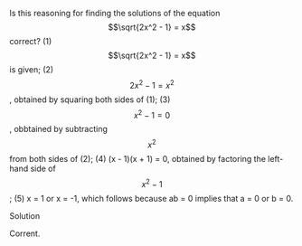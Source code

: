 Is this reasoning for finding the solutions of the equation $$\sqrt{2x^2 - 1} = x$$ correct? (1) $$\sqrt{2x^2 - 1} = x$$ is given;
(2) $$2x^2 - 1 = x^2$$, obtained by squaring both sides of (1); (3) $$x^2 - 1 = 0$$, obbtained by subtracting $$x^2$$ from both sides of (2); (4) (x - 1)(x + 1) = 0, obtained by factoring the left-hand side of $$x^2 - 1$$; (5) x = 1 or x = -1, which follows because ab = 0 implies that a = 0 or b = 0.

Solution

Corrent.